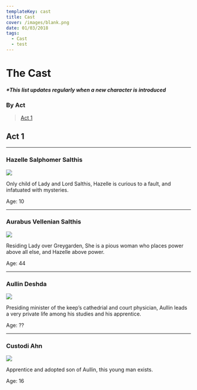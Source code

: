 ```yaml
---
templateKey: cast
title: Cast
cover: /images/blank.png
date: 01/03/2018
tags:
  - Cast
  - test
---
```



# The Cast

##### \*This list updates regularly when a new character is introduced

### By Act
> [Act 1](#act-1)

## Act 1

---
### Hazelle Salphomer Salthis

<div>
 <!--hazelle-->
<body>
<section>
<aside>
<img src="/images/haz-a1.png">
</aside>
<article>
<p>Only child of Lady and Lord Salthis, Hazelle is curious to a fault, and infatuated with mysteries.</p>
<p>Age: 10</p>
</article>
</section>
</body>
</div>

---
### Aurabus Vellenian Salthis

<div>
 <!--aurabus-->
<body>
<section>
<aside>
<img src="/images/aur-a1.png">
</aside>
<article>
<p> Residing Lady over Greygarden, She is a pious woman who places power above all else, and Hazelle above power.
 </p>
<p>Age: 44</p>
</article>
</section>
</body>
</div>

---
### Aullin Deshda

<div>
 <!--aullin-->
<body>
<section>
<aside>
<img src="/images/aul-a1.png">
</aside>
<article>
<p>Presiding minister of the keep’s cathedrial and court physician, Aullin leads a very private life among his studies and his apprentice.</p>
<p>Age: ??</p>
</article>
</section>
</body>
</div>

---
### Custodi Ahn

<div>
 <!--custodi-->
<body>
<section>
<aside>
<img src="/images/cus-a1.png">
</aside>
<article>
<p>Apprentice and adopted son of Aullin, this young man exists.</p>
<p>Age: 16</p>
</article>
</section>
</body>
</div>

